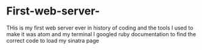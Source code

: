 # First-web-server-

THis is my first web server ever in history of coding and the tools I used to make it was atom and my terminal 
I googled ruby documentation to find the correct code to load my sinatra page
